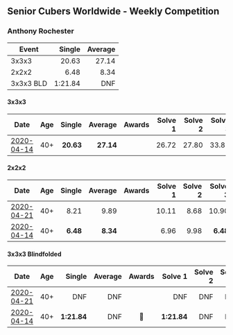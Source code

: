 ## Senior Cubers Worldwide - Weekly Competition
### Anthony Rochester

| Event | Single | Average |
| -- | --: | --: |
| 3x3x3 | 20.63 | 27.14 |
| 2x2x2 | 6.48 | 8.34 |
| 3x3x3 BLD | 1:21.84 | DNF |

#### 3x3x3

| Date | Age | Single | Average | Awards | Solve 1 | Solve 2 | Solve 3 | Solve 4 | Solve 5 | Video |
| :--: | :--: | --: | --: | :--: | --: | --: | --: | --: | --: | :-- |
| [2020-04-14](../3x3x3/results/2020-04-14.md) | 40+ | **20.63** | **27.14** |  | 26.72 | 27.80 | 33.81 | 26.90 | **20.63** | [Link](https://www.facebook.com/events/982619255468618/permalink/982643972132813/) |


#### 2x2x2

| Date | Age | Single | Average | Awards | Solve 1 | Solve 2 | Solve 3 | Solve 4 | Solve 5 | Video |
| :--: | :--: | --: | --: | :--: | --: | --: | --: | --: | --: | :-- |
| [2020-04-21](../2x2x2/results/2020-04-21.md) | 40+ | 8.21 | 9.89 |  | 10.11 | 8.68 | 10.90 | 11.95 | 8.21 | [Link](https://www.facebook.com/events/880278499062375/permalink/880868635670028/) |
| [2020-04-14](../2x2x2/results/2020-04-14.md) | 40+ | **6.48** | **8.34** |  | 6.96 | 9.98 | **6.48** | DNF | 8.10 | [Link](https://www.facebook.com/events/982619255468618/permalink/982655132131697/) |


#### 3x3x3 Blindfolded

| Date | Age | Single | Average | Awards | Solve 1 | Solve 2 | Solve 3 | Video |
| :--: | :--: | --: | --: | :--: | --: | --: | --: | :-- |
| [2020-04-21](../3bld/results/2020-04-21.md) | 40+ | DNF | DNF |  | DNF | DNF | DNF | [Link](https://www.facebook.com/events/1312095715657208/permalink/1312737172259729/) |
| [2020-04-14](../3bld/results/2020-04-14.md) | 40+ | **1:21.84** | DNF | 🥈 | **1:21.84** | DNF | DNF | [Link](https://www.facebook.com/events/232067087873656/permalink/232111617869203/) |


<!-- Global site tag (gtag.js) - Google Analytics -->
<script async src="https://www.googletagmanager.com/gtag/js?id=UA-86348435-3"></script>
<script>window.dataLayer = window.dataLayer || []; function gtag() {dataLayer.push(arguments);} gtag('js', new Date()); gtag('config', 'UA-86348435-3');</script>
